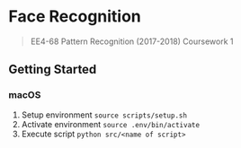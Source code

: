 # Face Recognition

> EE4-68 Pattern Recognition (2017-2018) Coursework 1

## Getting Started

### macOS

1. Setup environment `source scripts/setup.sh`
2. Activate environment `source .env/bin/activate`
3. Execute script `python src/<name of script>`
